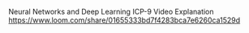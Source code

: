 Neural Networks and Deep Learning
ICP-9
Video Explanation
https://www.loom.com/share/01655333bd7f4283bca7e6260ca1529d
